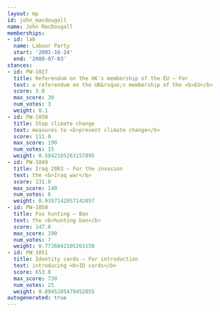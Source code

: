 ```yaml
---
layout: mp
id: john_macdougall
name: John MacDougall
memberships:
- id: lab
  name: Labour Party
  start: '2001-10-24'
  end: '2008-07-03'
stances:
- id: PW-1027
  title: Referendum on the UK's membership of the EU — For
  text: a referendum on the UK&rsquo;s membership of the <b>EU</b>
  score: 3.0
  max_score: 30
  num_votes: 3
  weight: 0.1
- id: PW-1030
  title: Stop climate change
  text: measures to <b>prevent climate change</b>
  score: 111.0
  max_score: 190
  num_votes: 15
  weight: 0.5842105263157895
- id: PW-1049
  title: Iraq 2003 — For the invasion
  text: the <b>Iraq war</b>
  score: 131.0
  max_score: 140
  num_votes: 6
  weight: 0.9357142857142857
- id: PW-1050
  title: Fox hunting — Ban
  text: the <b>hunting ban</b>
  score: 147.0
  max_score: 190
  num_votes: 7
  weight: 0.7736842105263158
- id: PW-1051
  title: Identity cards — For introduction
  text: introducing <b>ID cards</b>
  score: 653.0
  max_score: 730
  num_votes: 25
  weight: 0.8945205479452055
autogenerated: true
---
```

